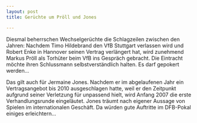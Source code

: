 ```yaml
---
layout: post
title: Gerüchte um Pröll und Jones

---
```


Diesmal beherrschen Wechselgerüchte die Schlagzeilen zwischen den Jahren: Nachdem Timo Hildebrand den VfB Stuttgart verlassen wird und Robert Enke in Hannover seinen Vertrag verlängert hat, wird zunehmend Markus Pröll als Torhüter beim VfB ins Gespräch gebracht. Die Eintracht möchte ihren Schlussmann selbstverständlich halten. Es darf gepokert werden...

Das gilt auch für Jermaine Jones. Nachdem er im abgelaufenen Jahr ein Vertragsangebot bis 2010 ausgeschlagen hatte, weil er den Zeitpunkt aufgrund seiner Verletzung für unpassend hielt, wird Anfang 2007 die erste Verhandlungsrunde eingeläutet. Jones träumt nach eigener Aussage von Spielen im internationalen Geschäft. Da würden gute Auftritte im DFB-Pokal einiges erleichtern...
